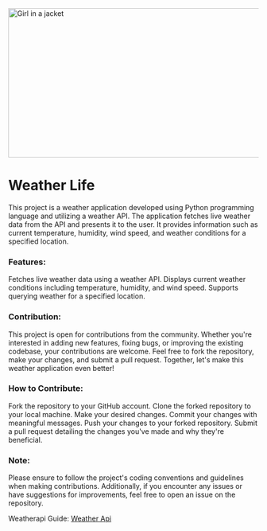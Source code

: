 <img src="https://s.w-x.co/util/image/w/0212NORTHEASTSNOW.png?v=at&w=650&h=356" alt="Girl in a jacket" width="800" height="300">
<h1>Weather Life</h1>
<a>This project is a weather application developed using Python programming language and utilizing a weather API. The application fetches live weather data from the API and presents it to the user. It provides information such as current temperature, humidity, wind speed, and weather conditions for a specified location.</a>

<h3>Features:</h3>

<a>Fetches live weather data using a weather API.</a>
<a>Displays current weather conditions including temperature, humidity, and wind speed.</a>
<a>Supports querying weather for a specified location.</a>
<h3>Contribution:</h3>

<a>This project is open for contributions from the community. Whether you're interested in adding new features, fixing bugs, or improving the existing codebase, your contributions are welcome. Feel free to fork the repository, make your changes, and submit a pull request. Together, let's make this weather application even better!</a>

<h3>How to Contribute:</h3>

<a>Fork the repository to your GitHub account.</a>
<a>Clone the forked repository to your local machine.</a>
<a>Make your desired changes.</a>
<a>Commit your changes with meaningful messages.</a>
<a>Push your changes to your forked repository.</a>
<a>Submit a pull request detailing the changes you've made and why they're beneficial.</a>
<h3>Note:</h3>
<a>Please ensure to follow the project's coding conventions and guidelines when making contributions. Additionally, if you encounter any issues or have suggestions for improvements, feel free to open an issue on the repository.</a>

Weatherapi Guide: <a href="https://www.weatherapi.com/docs/" target="_blank">Weather Api</a>
